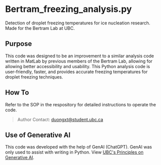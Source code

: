 # Bertram_freezing_analysis.py
Detection of droplet freezing temperatures for ice nucleation research. Made for the Bertram Lab at UBC.

## Purpose
This code was designed to be an improvement to a similar analysis code written in MatLab by previous members of the Bertram Lab, allowing for allowing better accessibility and usability. This Python analysis code is user-friendly, faster, and provides accurate freezing temperatures for droplet freezing techniques.

## How To
Refer to the SOP in the respository for detailed instructions to operate the code.
> Author Contact: duongxt@student.ubc.ca

## Use of Generative AI
This code was developed with the help of GenAI (ChatGPT). GenAI was only used to assist with writing in Python. View [UBC's Principles on Generative AI](https://genai.ubc.ca/guidance/principles/).
